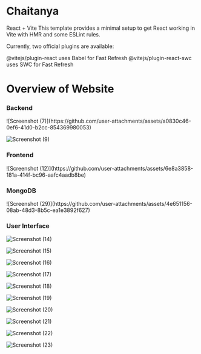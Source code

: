 <h1>Chaitanya</h1>

React + Vite
This template provides a minimal setup to get React working in Vite with HMR and some ESLint rules.

Currently, two official plugins are available:

@vitejs/plugin-react uses Babel for Fast Refresh
@vitejs/plugin-react-swc uses SWC for Fast Refresh


<h1>Overview of Website</h1>

<h3>Backend</h3>
![Screenshot (7)](https://github.com/user-attachments/assets/a0830c46-0ef6-41d0-b2cc-854369980053)

![Screenshot (9)](https://github.com/user-attachments/assets/2d31656c-f18b-4f18-8cc5-404b54b2cec7)


<h3>Frontend</h3>
![Screenshot (12)](https://github.com/user-attachments/assets/6e8a3858-181a-414f-bc96-aafc4aadb8be)


<h3>MongoDB</h3>
![Screenshot (29)](https://github.com/user-attachments/assets/4e651156-08ab-48d3-8b5c-ea1e3892f627)


<h3>User Interface</h3>

![Screenshot (14)](https://github.com/user-attachments/assets/7380fa03-aec4-4bff-9a40-dde19dcb0cec)

![Screenshot (15)](https://github.com/user-attachments/assets/93ea5dcd-8573-431e-b2e0-a0cd0ca29606)

![Screenshot (16)](https://github.com/user-attachments/assets/83a1c2bb-2613-4070-9b06-86246123e4d8)

![Screenshot (17)](https://github.com/user-attachments/assets/07eae85b-cd8b-4a32-94b8-ba6302f813e8)

![Screenshot (18)](https://github.com/user-attachments/assets/a73270f6-1a67-4626-a2dc-c3ee65a2dbfd)

![Screenshot (19)](https://github.com/user-attachments/assets/c902080b-6021-4fe1-8b00-a22b06f91c92)

![Screenshot (20)](https://github.com/user-attachments/assets/09fdda67-5a95-4530-8d0c-81a88c5b9a1f)

![Screenshot (21)](https://github.com/user-attachments/assets/559ef8a8-11da-4cf6-98d4-7381579b716c)

![Screenshot (22)](https://github.com/user-attachments/assets/b1a7b1cf-6326-43b7-bf1a-342da5ebb098)

![Screenshot (23)](https://github.com/user-attachments/assets/d16688f9-46dc-4fb1-98b6-85891420bd51)
